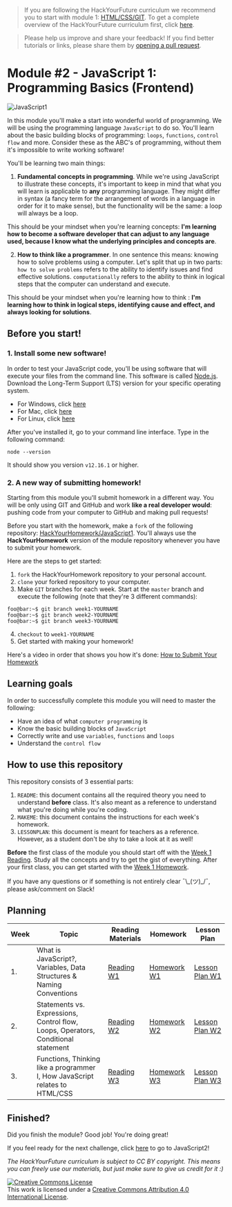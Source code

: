 > If you are following the HackYourFuture curriculum we recommend you to start with module 1: [HTML/CSS/GIT](https://github.com/HackYourFuture/HTML-CSS). To get a complete overview of the HackYourFuture curriculum first, click [here](https://github.com/HackYourFuture/curriculum).

> Please help us improve and share your feedback! If you find better tutorials
> or links, please share them by [opening a pull request](https://github.com/HackYourFuture/JavaScript1/pulls).

# Module #2 - JavaScript 1: Programming Basics (Frontend)

![JavaScript1](./assets/javascript1.png)

In this module you'll make a start into wonderful world of programming. We will be using the programming language `JavaScript` to do so. You'll learn about the basic building blocks of programming: `loops`, `functions`, `control flow` and more. Consider these as the ABC's of programming, without them it's impossible to write working software!

You'll be learning two main things:

1. **Fundamental concepts in programming**. While we're using JavaScript to illustrate these concepts, it's important to keep in mind that what you will learn is applicable to **any** programming language. They might differ in syntax (a fancy term for the arrangement of words in a language in order for it to make sense), but the functionality will be the same: a loop will always be a loop.

This should be your mindset when you're learning concepts: **I'm learning how to become a software developer that can adjust to any language used, because I know what the underlying principles and concepts are**.

2. **How to think like a programmer**. In one sentence this means: knowing how to solve problems using a computer. Let's split that up in two parts: `how to solve problems` refers to the ability to identify issues and find effective solutions. `computationally` refers to the ability to think in logical steps that the computer can understand and execute.

This should be your mindset when you're learning how to think : **I'm learning how to think in logical steps, identifying cause and effect, and always looking for solutions**.

## Before you start!

### 1. Install some new software!

In order to test your JavaScript code, you'll be using software that will execute your files from the command line. This software is called [Node.js](https://nodejs.org/en/download/). Download the Long-Term Support (LTS) version for your specific operating system.

-   For Windows, click [here](https://nodejs.org/dist/v12.16.1/node-v12.16.1-x86.msi)
-   For Mac, click [here](https://nodejs.org/dist/v12.16.1/node-v12.16.1.pkg)
-   For Linux, click [here](https://nodejs.org/dist/v12.16.1/node-v12.16.1-linux-x64.tar.xz)

After you've installed it, go to your command line interface. Type in the following command:

```
node --version
```

It should show you version `v12.16.1` or higher.

### 2. A new way of submitting homework!

Starting from this module you'll submit homework in a different way. You will be only using GIT and GitHub and work **like a real developer would**: pushing code from your computer to GitHub and making pull requests!

Before you start with the homework, make a `fork` of the following repository: [HackYourHomework/JavaScript1](https://www.github.com/hackyourhomework/javascript1). You'll always use the **HackYourHomework** version of the module repository whenever you have to submit your homework.

Here are the steps to get started:

1. `fork` the HackYourHomework repository to your personal account.
2. `clone` your forked repository to your computer.
3. Make `GIT` branches for each week. Start at the `master` branch and execute the following (note that they're 3 different commands):

```console
foo@bar:~$ git branch week1-YOURNAME
foo@bar:~$ git branch week2-YOURNAME
foo@bar:~$ git branch week3-YOURNAME
```

4. `checkout` to `week1-YOURNAME`
5. Get started with making your homework!

Here's a video in order that shows you how it's done: [How to Submit Your Homework](https://www.youtube.com/watch?v=CpYARPYGQU8)

## Learning goals

In order to successfully complete this module you will need to master the following:

-   Have an idea of what `computer programming` is
-   Know the basic building blocks of `JavaScript`
-   Correctly write and use `variables`, `functions` and `loops`
-   Understand the `control flow`

## How to use this repository

This repository consists of 3 essential parts:

1. `README`: this document contains all the required theory you need to understand **before** class. It's also meant as a reference to understand what you're doing while you're coding.
2. `MAKEME`: this document contains the instructions for each week's homework.
3. `LESSONPLAN`: this document is meant for teachers as a reference. However, as a student don't be shy to take a look at it as well!

**Before** the first class of the module you should start off with the [Week 1 Reading](/Week1/README.md). Study all the concepts and try to get the gist of everything. After your first class, you can get started with the [Week 1 Homework](/Week1/MAKEME.md).

If you have any questions or if something is not entirely clear ¯\\\_(ツ)\_/¯, please ask/comment on Slack!

## Planning

| Week | Topic                                                                             | Reading Materials              | Homework                        | Lesson Plan                            |
| ---- | --------------------------------------------------------------------------------- | ------------------------------ | ------------------------------- | -------------------------------------- |
| 1.   | What is JavaScript?, Variables, Data Structures & Naming Conventions              | [Reading W1](/Week1/README.md) | [Homework W1](/Week1/MAKEME.md) | [Lesson Plan W1](/Week1/LESSONPLAN.md) |
| 2.   | Statements vs. Expressions, Control flow, Loops, Operators, Conditional statement | [Reading W2](/Week2/README.md) | [Homework W2](/Week2/MAKEME.md) | [Lesson Plan W2](/Week1/LESSONPLAN.md) |
| 3.   | Functions, Thinking like a programmer I, How JavaScript relates to HTML/CSS       | [Reading W3](/Week3/README.md) | [Homework W3](/Week3/MAKEME.md) | [Lesson Plan W3](/Week3/LESSONPLAN.md) |

## Finished?

Did you finish the module? Good job! You're doing great!

If you feel ready for the next challenge, click [here](https://www.github.com/HackYourFuture/JavaScript2) to go to JavaScript2!

_The HackYourFuture curriculum is subject to CC BY copyright. This means you can freely use our materials, but just make sure to give us credit for it :)_

<a rel="license" href="http://creativecommons.org/licenses/by/4.0/"><img alt="Creative Commons License" style="border-width:0" src="https://i.creativecommons.org/l/by/4.0/88x31.png" /></a><br />This work is licensed under a <a rel="license" href="http://creativecommons.org/licenses/by/4.0/">Creative Commons Attribution 4.0 International License</a>.
